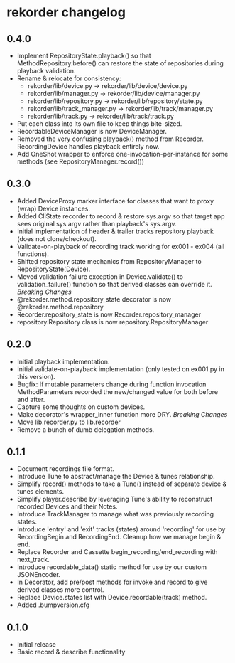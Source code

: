 # rekorder changelog

0.4.0
-----
- Implement RepositoryState.playback() so that MethodRepository.before() can restore the state of repositories during playback validation.
- Rename & relocate for consistency:
  - rekorder/lib/device.py -> rekorder/lib/device/device.py
  - rekorder/lib/manager.py -> rekorder/lib/device/manager.py
  - rekorder/lib/repository.py -> rekorder/lib/repository/state.py
  - rekorder/lib/track_manager.py -> rekorder/lib/track/manager.py
  - rekorder/lib/track.py -> rekorder/lib/track/track.py
- Put each class into its own file to keep things bite-sized.
- RecordableDeviceManager is now DeviceManager.
- Removed the very confusing playback() method from Recorder. RecordingDevice handles playback entirely now.
- Add OneShot wrapper to enforce one-invocation-per-instance for some methods (see RepositoryManager.record())


0.3.0
-----
- Added DeviceProxy marker interface for classes that want to proxy (wrap) Device instances.
- Added CliState recorder to record & restore sys.argv so that target app sees original sys.argv rather than playback's sys.argv.
- Initial implementation of header & trailer tracks repository playback (does not clone/checkout).
- Validate-on-playback of recording track working for ex001 - ex004 (all functions).
- Shifted repository state mechanics from RepositoryManager to RepositoryState(Device).
- Moved validation failure exception in Device.validate() to validation_failure() function so that derived classes can override it.
*Breaking Changes*
- @rekorder.method.repository_state decorator is now @rekorder.method.repository
- Recorder.repository_state is now Recorder.repository_manager
- repository.Repository class is now repository.RepositoryManager

0.2.0
-----
- Initial playback implementation.
- Initial validate-on-playback implementation (only tested on ex001.py in this version).
- Bugfix: If mutable parameters change during function invocation MethodParameters recorded the new/changed value for both before and after.
- Capture some thoughts on custom devices.
- Make decorator's wrapper_inner function more DRY.
*Breaking Changes*
- Move lib.recorder.py to lib.recorder
- Remove a bunch of dumb delegation methods.

0.1.1
-----
- Document recordings file format.
- Introduce Tune to abstract/manage the Device & tunes relationship.
- Simplify record() methods to take a Tune() instead of separate device & tunes elements.
- Simplify player.describe by leveraging Tune's ability to reconstruct recorded Devices and their Notes.
- Introduce TrackManager to manage what was previously recording states.
- Introduce 'entry' and 'exit' tracks (states) around 'recording' for use by RecordingBegin and RecordingEnd. Cleanup how we manage begin & end.
- Replace Recorder and Cassette begin_recording/end_recording with next_track.
- Introduce recordable_data() static method for use by our custom JSONEncoder.
- In Decorator, add pre/post methods for invoke and record to give derived classes more control.
- Replace Device.states list with Device.recordable(track) method.
- Added .bumpversion.cfg

0.1.0
-----
- Initial release
- Basic record & describe functionality
